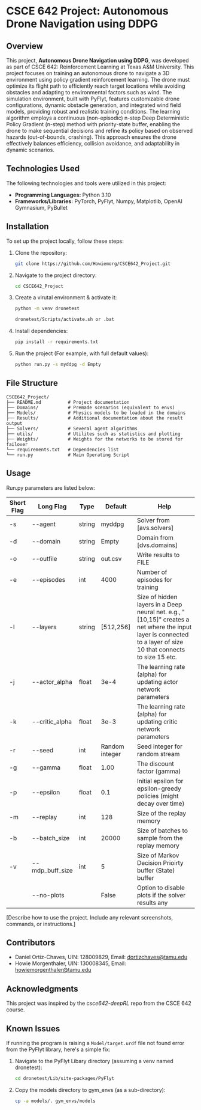 # CSCE 642 Project: Autonomous Drone Navigation using DDPG

## Overview
This project, **Autonomous Drone Navigation using DDPG**, was developed as part of CSCE 642: Reinforcement Learning at Texas A&M University. This project focuses on training an autonomous drone to navigate a 3D environment using policy gradient reinforcement learning. The drone must optimize its flight path to efficiently reach target locations while avoiding obstacles and adapting to environmental factors such as wind. The simulation environment, built with PyFlyt, features customizable drone configurations, dynamic obstacle generation, and integrated wind field models, providing robust and realistic training conditions. The learning algorithm employs a continuous (non-episodic) n-step Deep Deterministic Policy Gradient (n-step) method with priority-state buffer, enabling the drone to make sequential decisions and refine its policy based on observed hazards (out-of-bounds, crashing). This approach ensures the drone effectively balances efficiency, collision avoidance, and adaptability in dynamic scenarios.

## Technologies Used
The following technologies and tools were utilized in this project:
- **Programming Languages:** Python 3.10
- **Frameworks/Libraries:**  PyTorch, PyFlyt, Numpy, Matplotlib, OpenAI Gymnasium, PyBullet

## Installation
To set up the project locally, follow these steps:

1. Clone the repository:
   ```bash
   git clone https://github.com/Howiemorg/CSCE642_Project.git
   ```
2. Navigate to the project directory:
   ```bash
   cd CSCE642_Project
   ```
3. Create a virutal environment & activate it:
   ```bash
   python -m venv dronetest
   ```
   ```bash
   dronetest/Scripts/activate.sh or .bat
   ```
4. Install dependencies:
   ```bash
   pip install -r requirements.txt
   ```
5. Run the project (For example, with full default values):
   ```bash
   python run.py -s myddpg -d Empty
   ```

## File Structure
```
CSCE642_Project/
├── README.md          # Project documentation
├── Domains/           # Premade scenarios (equivalent to envs)
├── Models/            # Physics models to be loaded in the domains
├── Results/           # Additional documentation about the result output
├── Solvers/           # Several agent algorithms
├── utils/             # Utilites such as statistics and plotting
├── Weights/           # Weights for the networks to be stored for failover
└── requirements.txt   # Dependencies list
└── run.py             # Main Operating Script
```

## Usage

Run.py parameters are listed below:

| Short Flag | Long Flag                  | Type   | Default          | Help                                                                                                                                                            |
|------------|----------------------------|--------|------------------|-----------------------------------------------------------------------------------------------------------------------------------------------------------------|
| -s         | --agent                   | string | myddpg           | Solver from [avs.solvers]                                                                                                                                       |
| -d         | --domain                  | string | Empty            | Domain from [dvs.domains]                                                                                                                                       |
| -o         | --outfile                 | string | out.csv          | Write results to FILE                                                                                                                                           |
| -e         | --episodes                | int    | 4000             | Number of episodes for training                                                                                                                                |
| -l         | --layers                  | string | [512,256]        | Size of hidden layers in a Deep neural net. e.g., "[10,15]" creates a net where the input layer is connected to a layer of size 10 that connects to size 15 etc. |
| -j         | --actor_alpha             | float  | 3e-4             | The learning rate (alpha) for updating actor network parameters                                                                                                |
| -k         | --critic_alpha            | float  | 3e-3             | The learning rate (alpha) for updating critic network parameters                                                                                               |
| -r         | --seed                    | int    | Random integer   | Seed integer for random stream                                                                                                                                 |
| -g         | --gamma                   | float  | 1.00             | The discount factor (gamma)                                                                                                                                    |
| -p         | --epsilon                 | float  | 0.1              | Initial epsilon for epsilon-greedy policies (might decay over time)                                                                                            |
| -m         | --replay                  | int    | 128              | Size of the replay memory                                                                                                                                      |
| -b         | --batch_size              | int    | 20000            | Size of batches to sample from the replay memory                                                                                                               |
| -v         | --mdp_buff_size           | int    | 5                | Size of Markov Decision Prioirty buffer (State) buffer                                                                                                                                             |
|            | --no-plots                |        | False            | Option to disable plots if the solver results any                                                                                                              |


[Describe how to use the project. Include any relevant screenshots, commands, or instructions.]


## Contributors
- Daniel Ortiz-Chaves, UIN: 128009829, Email: dortizchaves@tamu.edu
- Howie Morgenthaler, UIN: 130008345, Email: howiemorgenthaler@tamu.edu

## Acknowledgments
This project was inspired by the *csce642-deepRL* repo from the CSCE 642 course. 

## Known Issues

If running the program is raising a `Model/target.urdf` file not found error from the PyFlyt library, here's a simple fix:

1. Navigate to the PyFlyt Libary directory (assuming a venv named dronetest):
   ```bash
   cd dronetest/Lib/site-packages/PyFlyt
   ```
2. Copy the models directory to gym_envs (as a sub-directory):
   ```bash
   cp -a models/. gym_envs/models
   ```



